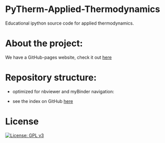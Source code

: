 # PyTherm-Applied-Thermodynamics

Educational ipython source code for applied thermodynamics.

# About the project:

We have a GitHub-pages website, check it out [here]( https://iurisegtovich.github.io/PyTherm-applied-thermodynamics/ )

# Repository structure:

* optimized for nbviewer and myBinder navigation:

* see the index on GitHub [here](https://iurisegtovich.github.io/PyTherm-applied-thermodynamics/blob/master/index.ipynb)

# License

 [![License: GPL v3](https://img.shields.io/badge/License-GPL%20v3-red.svg)](http://www.gnu.org/licenses/gpl-3.0)